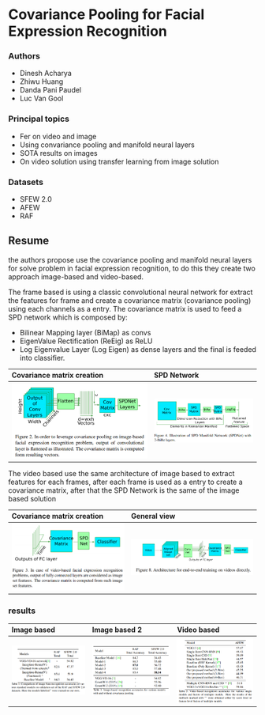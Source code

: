 # Covariance Pooling for Facial Expression Recognition

### Authors
* Dinesh Acharya
* Zhiwu Huang
* Danda Pani Paudel
* Luc Van Gool

### Principal topics
* Fer on video and image
* Using convariance pooling and manifold neural layers
* SOTA results on images
* On video solution using transfer learning from image solution

### Datasets
* SFEW 2.0
* AFEW
* RAF

## Resume
the authors propose use the covariance pooling and manifold neural layers for solve problem in facial expression recognition, to do this they create two approach image-based and video-based.

The frame based is using a classic convolutional neural network for extract the features for frame and create a covariance matrix (covariance pooling) using each channels as a entry. The covariance matrix is used to feed a SPD network which is composed by:
* Bilinear Mapping layer (BiMap) as convs
* EigenValue Rectification (ReEig) as ReLU
* Log Eigenvalue Layer (Log Eigen) as dense layers
and the final is feeded into classifier.

| Covariance matrix creation | SPD Network     |
| :------------- | :------------- |
| ![architecture1](../../imgs/acharya2018_arch1.png) | ![architecture1](../../imgs/acharya2018_arch3.png) |

The video based use the same architecture of image based to extract features for each frames, after each frame is used as a entry to create a covariance matrix, after that the SPD Network is the same of the image based solution


| Covariance matrix creation | General view  |
| :------------- | :------------- |
| ![architecture1](../../imgs/acharya2018_arch2.png) | ![architecture1](../../imgs/acharya2018_arch4.png) |


### results
| Image based | Image based 2 |  Video based |
| :------------- | :------------- | :------------- |
| ![architecture1](../../imgs/acharya_exp_image.png) | ![architecture1](../../imgs/acharya2018_exp_images.png) | ![architecture1](../../imgs/acharya2018_exp_video.png)
